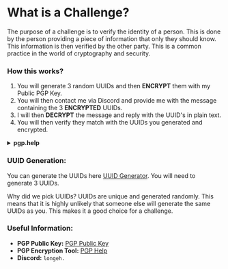 # What is a Challenge?
The purpose of a challenge is to verify the identity of a person. This is done by the person providing a piece of information that only they should know. This information is then verified by the other party. This is a common practice in the world of cryptography and security.

### How this works?
1. You will generate 3 random UUIDs and then **ENCRYPT** them with my Public PGP Key.
2. You will then contact me via Discord and provide me with the message containing the 3 **ENCRYPTED** UUIDs.
3. I will then **DECRYPT** the message and reply with the UUID's in plain text.
4. You will then verify they match with the UUIDs you generated and encrypted.


<details>
<summary><strong>pgp.help</strong></summary>
pgp.help is a website where you can paste my Public Key, and then paste the 3 UUIDs you generated. You can then encrypt the message and send it to me via Discord.
</details>

### UUID Generation:
You can generate the UUIDs here [UUID Generator](https://www.uuidgenerator.net/). You will need to generate 3 UUIDs.

Why did we pick UUIDs? UUIDs are unique and generated randomly. This means that it is highly unlikely that someone else will generate the same UUIDs as you. This makes it a good choice for a challenge.

### Useful Information:
- **PGP Public Key:** [PGP Public Key](https://github.com/Longehh/Longehh/blob/main/README.md)
- **PGP Encryption Tool:** [PGP Help](https://pgp.help/)
- **Discord:** `longeh.`